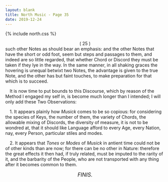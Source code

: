```yaml
---
layout: blank
title: North Music - Page 35
date: 2019-12-24 
---
```

{% include north.css %}
<center>( 25 )</center>
such other Notes as should bear an emphasis: and the other Notes that have the short or odd foot, seem but steps and passages to them, and indeed are so little regarded, that whether Chord or Discord they must be taken if they lye in the way. In the same manner, in all shaking graces the hovering is unequal betwixt two Notes, the advantage is given to the true Note, and the other has but faint touches, to make preparation for that which is to succeed.

&emsp;It is now time to put bounds to this Discourse, which by reason of the Method I engaged my self in, is become much longer than I intended; I will only add these Two Observations:

&emsp;1. It appears plainly how _Musick_ comes to be so copious: for considering the species of Keys, the number of them, the variety of Chords, the allowable mixing of Discords, the diversity of measure, it is not to be wondred at, that it should like Language afford to every Age, every Nation, nay, every Person, particular stiles and modes.

&emsp;2. It appears that _Tones_ or _Modes_ of _Musick_ in antient time could not be of other kinds than are now; for there can be no other in Nature: therefore the great effects it then had, if truly related, must be imputed to the rarity of it, and the barbarity of the People, who are not transported with any thing after it becomes common to them.


<center><spread><big><em>FINIS.</em></big></spread></center>

<br>
